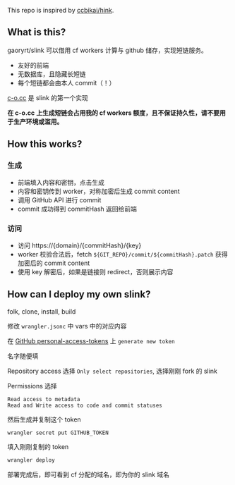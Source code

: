 This repo is inspired by [ccbikai/hink](https://github.com/ccbikai/hink).

## What is this?
gaoryrt/slink 可以借用 cf workers 计算与 github 储存，实现短链服务。
- 友好的前端
- 无数据库，且隐藏长短链
- 每个短链都会由本人 commit（！）

[c-o.cc](https://c-o.cc) 是 slink 的第一个实现

**在 c-o.cc 上生成短链会占用我的 cf workers 额度，且不保证持久性，请不要用于生产环境或滥用。**

## How this works?
### 生成
- 前端填入内容和密钥，点击生成
- 内容和密钥传到 worker，对称加密后生成 commit content
- 调用 GitHub API 进行 commit
- commit 成功得到 commitHash 返回给前端

### 访问
- 访问 https://{domain}/{commitHash}/{key}
- worker 校验合法后，fetch `${GIT_REPO}/commit/${commitHash}.patch` 获得加密后的 commit content
- 使用 key 解密后，如果是链接则 redirect，否则展示内容

## How can I deploy my own slink?
folk, clone, install, build

修改 `wrangler.jsonc` 中 vars 中的对应内容

在 [GitHub personal-access-tokens](https://github.com/settings/personal-access-tokens) 上 `generate new token`

名字随便填

Repository access 选择 `Only select repositories`, 选择刚刚 fork 的 slink

Permissions 选择

```
Read access to metadata
Read and Write access to code and commit statuses
```

然后生成并复制这个 token

```bash
wrangler secret put GITHUB_TOKEN
```

填入刚刚复制的 token

```bash
wrangler deploy
```
部署完成后，即可看到 cf 分配的域名，即为你的 slink 域名
